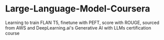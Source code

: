 # Large-Language-Model-Coursera
Learning to train FLAN T5, finetune with PEFT, score with ROUGE, sourced from AWS and DeepLearning.ai's Generative AI with LLMs certification course
